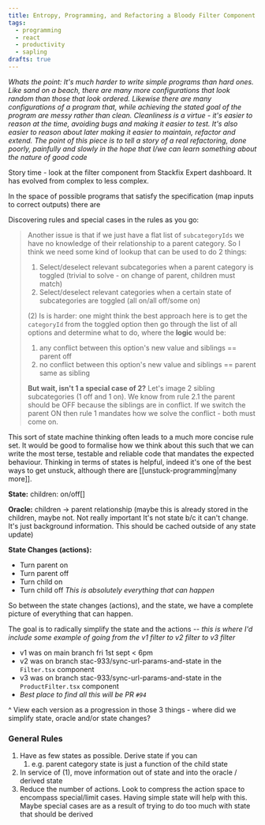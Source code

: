 ```yaml
---
title: Entropy, Programming, and Refactoring a Bloody Filter Component
tags:
  - programming
  - react
  - productivity
  - sapling
drafts: true
---
```

*Whats the point: It's much harder to write simple programs than hard ones. Like sand on a beach, there are many more configurations that look random than those that look ordered. Likewise there are many configurations of a program that, while achieving the stated goal of the program are messy rather than clean. Cleanliness is a virtue - it's easier to reason at the time, avoiding bugs and making it easier to test. It's also easier to reason about later making it easier to maintain, refactor and extend. The point of this piece is to tell a story of a real refactoring, done poorly, painfully and slowly in the hope that I/we can learn something about the nature of good code*

Story time - look at the filter component from Stackfix Expert dashboard. It has evolved from complex to less complex. 

In the space of possible programs that satisfy the specification (map inputs to correct outputs) there are 

Discovering rules and special cases in the rules as you go:

> Another issue is that if we just have a flat list of `subcategoryIds` we have no knowledge of their relationship to a parent category. So I think we need some kind of lookup that can be used to do 2 things:
> 	1. Select/deselect relevant subcategories when a parent category is toggled (trivial to solve - on change of parent, children must match)
> 	2. Select/deselect relevant categories when a certain state of subcategories are toggled (all on/all off/some on)
> 
> (2) Is is harder: one might think the best approach here is to get the `categoryId` from the toggled option then go through the list of all options and determine what to do, where the **logic** would be:
> 	1. any conflict between this option's new value and siblings == parent off
> 	2. no conflict between this option's new value and siblings == parent same as sibling
> 
> **But wait, isn't 1 a special case of 2?**
> Let's image 2 sibling subcategories (1 off and 1 on). We know from rule 2.1 the parent should be OFF because the siblings are in conflict. If we switch the parent ON then rule 1 mandates how we solve the conflict - both must come on.

This sort of state machine thinking often leads to a much more concise rule set. It would be good to formalise how we think about this such that we can write the most terse, testable and reliable code that mandates the expected behaviour. Thinking in terms of states is helpful, indeed it's one of the best ways to get unstuck, although there are [[unstuck-programming|many more]].

**State:**
children: on/off[]

**Oracle:**
children -> parent relationship (maybe this is already stored in the children, maybe not. Not really important It's not state b/c it can't change. It's just background information. This should be cached outside of any state update)

**State Changes (actions):**
- Turn parent on 
- Turn parent off
- Turn child on
- Turn child off
*This is absolutely everything that can happen*

So between the state changes (actions), and the state, we have a complete picture of everything that can happen. 

The goal is to radically simplify the state and the actions -- *this is where I'd include some example of going from the v1 filter to v2 filter to v3 filter*
- v1 was on main branch fri 1st sept < 6pm
- v2 was on branch stac-933/sync-url-params-and-state in the `Filter.tsx` component
- v3 was on branch stac-933/sync-url-params-and-state in the `ProductFilter.tsx` component
- *Best place to find all this will be PR `#94`*

^ View each version as a progression in those 3 things - where did we simplify state, oracle and/or state changes?

### General Rules
1. Have as few states as possible. Derive state if you can
	1. e.g. parent category state is just a function of the child state
2. In service of (1), move information out of state and into the oracle / derived state
3. Reduce the number of actions. Look to compress the action space to encompass special/limit cases. Having simple state will help with this. Maybe special cases are as a result of trying to do too much with state that should be derived





